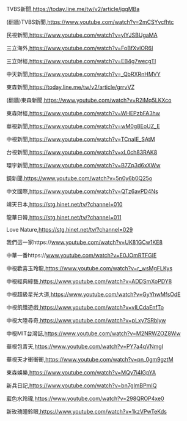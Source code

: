 TVBS新聞,https://today.line.me/tw/v2/article/jggMBa

(翻牆)TVBS新聞,https://www.youtube.com/watch?v=2mCSYvcfhtc

民視新聞,https://www.youtube.com/watch?v=ylYJSBUgaMA

三立海外,https://www.youtube.com/watch?v=FoBfXvlOR6I

三立財經,https://www.youtube.com/watch?v=EB4g7wecgTI

中天新聞,https://www.youtube.com/watch?v=_QbRXRnHMVY

東森新聞,https://today.line.me/tw/v2/article/grrvVZ

(翻牆)東森新聞,https://www.youtube.com/watch?v=R2iMq5LKXco

東森財經,https://www.youtube.com/watch?v=WHEPzbFA3hw

華視新聞,https://www.youtube.com/watch?v=wM0g8EoUZ_E

中視新聞,https://www.youtube.com/watch?v=TCnaIE_SAtM

台視新聞,https://www.youtube.com/watch?v=xL0ch83RAK8

環宇新聞,https://www.youtube.com/watch?v=B7Zp3d6xXWw

鏡新聞,https://www.youtube.com/watch?v=5n0y6b0Q25o

中文國際,https://www.youtube.com/watch?v=QTz6avPD4Ns

靖天日本,https://stg.hinet.net/tv/?channel=010

龍華日韓,https://stg.hinet.net/tv/?channel=011

Love Nature,https://stg.hinet.net/tv/?channel=029

我們這一家https://www.youtube.com/watch?v=UK81GCw1KE8

中華一番https://www.youtube.com/watch?v=E0JOmRTFGlE

中視歡喜玉玲龍,https://www.youtube.com/watch?v=r_wsMgFLKys

中視經典綜藝,https://www.youtube.com/watch?v=ADDSmXoPDY8

中視超級星光大道,https://www.youtube.com/watch?v=GyYhwMfsOdE

中視飢餓遊戲,https://www.youtube.com/watch?v=vILCdaEnfTo

中視大陸尋奇,https://www.youtube.com/watch?v=pLxy7SRblyw

中視MIT台灣誌,https://www.youtube.com/watch?v=M2NRWZOZ8Ww

華視包青天,https://www.youtube.com/watch?v=PY7a4qVNmgI

華視天才衝衝衝,https://www.youtube.com/watch?v=pn_0gm9gztM

東森娛樂,https://www.youtube.com/watch?v=MQy7i4lGpYA

新兵日記,https://www.youtube.com/watch?v=bn7glmBPmIQ

藍色水玲瓏,https://www.youtube.com/watch?v=298QROP4xe0

新玫瑰瞳鈴眼,https://www.youtube.com/watch?v=1kzVPwTeKds



